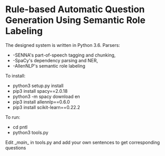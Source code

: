 Rule-based Automatic Question Generation Using Semantic Role Labeling
=============


The designed system is written in Python 3.6.
Parsers:
* -SENNA's part-of-speech tagging and chunking,
* -SpaCy's dependency parsing and NER,
* -AllenNLP's semantic role labeling


To install:
* python3 setup.py install
* pip3 install spacy==2.0.18
* python3 -m spacy download en
* pip3 install allennlp==0.6.0
* pip3 install scikit-learn==0.22.2

To run:
* cd pntl
* python3 tools.py

Edit \__main__ in tools.py and add your own sentences to get corresponding questions